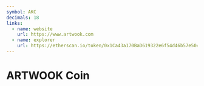 ```yaml
---
symbol: AKC
decimals: 18
links:
  - name: website
    url: https://www.artwook.com
  - name: explorer
    url: https://etherscan.io/token/0x1Ca43a170BaD619322e6f54d46b57e504dB663aA
---
```


# ARTWOOK Coin
